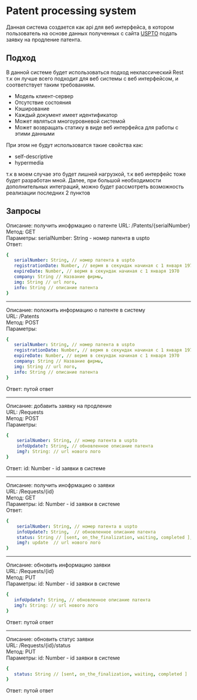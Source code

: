 #  Patent processing system
 Данная система создается как api для веб интерфейса, в котором пользователь на основе данных полученных с сайта [USPTO](https://www.uspto.gov/) подать заявку на продление патента. 
## Подход 

В данной системе будет использоваться подход неклассический Rest т.к он лучше всего подходит для веб системы с веб интерфейсом, и соответствует таким требованиям.

 - Модель клиент-сервер
 - Отсутствие состояния
 - Кэширование
 - Каждый документ имеет идентификатор 
 - Может являться  многоуровневой системой 
 - Может возвращать статику в виде веб интерфейса для работы с этими данными 
 
 При этом не будут использоватся такие свойства как:
 - self-descriptive
 - hypermedia
 
т.к в моем случае это будет лишней нагрузкой, т.к веб интерфейс тоже будет разработан мной. 
Далее, при большой необходимости дополнительных интеграций, можно будет рассмотреть возможность реализации последних 2 пунктов 

## Запросы
Описание: получить инофрмацию о патенте 
URL: /Patents/{serialNumber}  
Метод: GET  
Параметры: serialNumber: String - номер патента в uspto  
Ответ: 
```yaml
{
   serialNumber: String, // номер патента в uspto
   registrationDate: Number, // вермя в секундак начиная с 1 января 1970
   expireDate: Number, // вермя в секундак начиная с 1 января 1970
   company: String // Название фирмы,
   img: String // url лого,
   info: String // описание патента 
}
```
___
Описание: положить информацию о патенте в систему  
URL: /Patents  
Метод: POST  
Параметры: 
```yaml
{
   serialNumber: String, // номер патента в uspto
   registrationDate: Number, // вермя в секундак начиная с 1 января 1970
   expireDate: Number, // вермя в секундак начиная с 1 января 1970
   company: String // Название фирмы,
   img: String // url лого,
   info: String // описание патента 
}
```
Ответ: путой ответ
___
Описание: добавить заявку на продление   
URL: /Requests  
Метод: POST  
Параметры:   
```yaml
{
    serialNumber: String, // номер патента в uspto
    infoUpdate?: String, // обновленное описание патента 
    img?: String: // url нового лого 
}
```
Ответ: id: Number - id заявки в системе 
___
Описание: получить инофрмацию о заявки    
URL: /Requests/{id}  
Метод: GET  
Параметры: id: Number - id заявки в системе   
Ответ:
```yaml
{
    serialNumber: String, // номер патента в uspto
    infoUpdate?: String,  // обновленное описание патента 
    status: String // [sent, on_the_finalization, waiting, completed ],
    img?: update  // url нового лого 
}
```
___
Описание: обновить информацию заявки    
URL: /Requests/{id}   
Метод: PUT   
Параметры: id: Number - id заявки в системе    
```yaml
{
   infoUpdate?: String, // обновленное описание патента 
   img?: String: // url нового лого 
}
```
Ответ: путой ответ
___
Описание: обновить статус заявки   
URL: /Requests/{id}/status    
Метод: PUT   
Параметры: id: Number - id заявки в системе   
```yaml
{
   status: String // [sent, on_the_finalization, waiting, completed ]
}
```
Ответ: путой ответ
